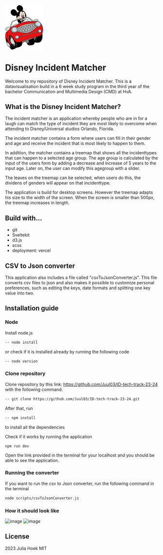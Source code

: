<img src="./my-app/static/img/mickeyfavicon.png" width="25%" max-height="100px">

# Disney Incident Matcher
Welcome to my repository of Disney Incident Matcher. This is a datavisualisation build in a 6 week study program in the third year of the bachelor Communication and Multimedia Design (CMD) at HvA.

## What is the Disney Incident Matcher?
The incident matcher is an application whereby people who are in for a laugh can match the type of incident they are most likely to overcome when attending to Disney/Universal studios Orlando, Florida.

The incident matcher contains a form where users can fill in their gender and age and receive the incident that is most likely to happen to them.

In addition, the matcher contains a treemap that shows all the incidenttypes that can happen to a selected age group. The age group is calculated by the input of the users form by adding a decrease and increase of 5 years to the input age. Later on, the user can modify this agegroup with a slider.

The leaves on the treemap can be selected, when users do this, the dividens of genders will appear on that incidenttype.

The application is build for desktop screens. However the treemap adapts his size to the width of the screen. When the screen is smaller than 500px, the treemap increases in length.


## Build with...
* git
* Sveltekit
* d3.js
* scss
* deployment: vercel

## CSV to Json converter
This application also includes a file called "csvToJsonConverter.js". This file converts csv files to json and also makes it possible to customize personal preferences, such as editing the keys, date formats and splitting one key value into two.

## Installation guide
### Node
Install node.js
```bash
-- node install
```
or check if it is installed already by running the following code
```bash
-- node version
```

### Clone repository
Clone repository by this link: https://github.com/Juul03/ID-tech-track-23-24 with the following command:
```bash
-- git clone https://github.com/Juul03/ID-tech-track-23-24.git
```

After that, run
```bash
-- npm install
```
to install all the dependencies 

Check if it works by running the application
```
npm run dev
```

Open the link provided in the terminal for your localhost and you should be able to see the application.

### Running the converter
If you want to run the csv to Json converter, run the following command in the terminal

```bash
node scripts/csvToJsonConverter.js
```

### How it should look like
![image](https://github.com/Juul03/ID-tech-track-23-24/assets/118166691/a0524100-e78e-49d2-873f-bbca37bdbae5)
![image](https://github.com/Juul03/ID-tech-track-23-24/assets/118166691/39159636-eb7d-4f05-a7ca-5234ea1ab6d3)

## License
2023 Julia Hoek MIT

